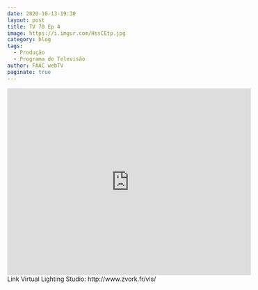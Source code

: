 ```yaml
---
date: 2020-10-13-19:30
layout: post
title: TV 70 Ep 4
image: https://i.imgur.com/HssCEtp.jpg
category: blog
tags:
  - Produção 
  - Programa de Televisão
author: FAAC webTV
paginate: true
---
```


<iframe src="https://www.facebook.com/plugins/video.php?height=314&href=https%3A%2F%2Fwww.facebook.com%2Ffaacwebtv%2Fvideos%2F1441593162896985%2F&show_text=true&width=560" width="560" height="429" style="border:none;overflow:hidden" scrolling="no" frameborder="0" allowTransparency="true" allow="encrypted-media" allowFullScreen="true"></iframe>
Link Virtual Lighting Studio: 
http://www.zvork.fr/vls/

